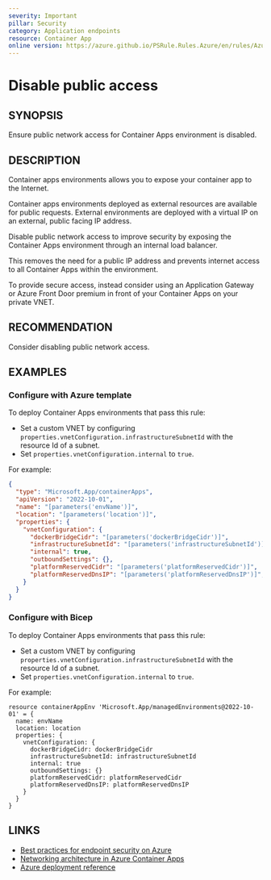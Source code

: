 ```yaml
---
severity: Important
pillar: Security
category: Application endpoints
resource: Container App
online version: https://azure.github.io/PSRule.Rules.Azure/en/rules/Azure.ContainerApp.PublicAccess/
---
```


# Disable public access

## SYNOPSIS

Ensure public network access for Container Apps environment is disabled.

## DESCRIPTION

Container apps environments allows you to expose your container app to the Internet.

Container apps environments deployed as external resources are available for public requests.
External environments are deployed with a virtual IP on an external, public facing IP address.

Disable public network access to improve security by exposing the Container Apps environment through an internal load balancer.

This removes the need for a public IP address and prevents internet access to all Container Apps within the environment.

To provide secure access, instead consider using an Application Gateway or Azure Front Door premium in front of your Container Apps on your private VNET.

## RECOMMENDATION

Consider disabling public network access.

## EXAMPLES

### Configure with Azure template

To deploy Container Apps environments that pass this rule:

- Set a custom VNET by configuring `properties.vnetConfiguration.infrastructureSubnetId` with the resource Id of a subnet.
- Set `properties.vnetConfiguration.internal` to `true`.

For example:

```json
{
  "type": "Microsoft.App/containerApps",
  "apiVersion": "2022-10-01",
  "name": "[parameters('envName')]",
  "location": "[parameters('location')]",
  "properties": {
    "vnetConfiguration": {
      "dockerBridgeCidr": "[parameters('dockerBridgeCidr')]",
      "infrastructureSubnetId": "[parameters('infrastructureSubnetId')]",
      "internal": true,
      "outboundSettings": {},
      "platformReservedCidr": "[parameters('platformReservedCidr')]",
      "platformReservedDnsIP": "[parameters('platformReservedDnsIP')]",
    }
  }
}
```

### Configure with Bicep

To deploy Container Apps environments that pass this rule:

- Set a custom VNET by configuring `properties.vnetConfiguration.infrastructureSubnetId` with the resource Id of a subnet.
- Set `properties.vnetConfiguration.internal` to `true`.

For example:

```bicep
resource containerAppEnv 'Microsoft.App/managedEnvironments@2022-10-01' = {
  name: envName
  location: location
  properties: {
    vnetConfiguration: {
      dockerBridgeCidr: dockerBridgeCidr
      infrastructureSubnetId: infrastructureSubnetId
      internal: true
      outboundSettings: {}
      platformReservedCidr: platformReservedCidr
      platformReservedDnsIP: platformReservedDnsIP
    }
  }
}
```

## LINKS

- [Best practices for endpoint security on Azure](https://learn.microsoft.com/azure/architecture/framework/security/design-network-endpoints)
- [Networking architecture in Azure Container Apps](https://learn.microsoft.com/azure/container-apps/networking)
- [Azure deployment reference](https://learn.microsoft.com/azure/templates/microsoft.app/managedenvironments#vnetconfiguration)
